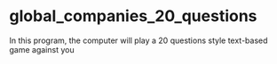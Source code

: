 # global_companies_20_questions
In this program, the computer will play a 20 questions style text-based game against you

[<title>](<link>)




https://github.com/cmusam/fortune500

### Dependencies
This program was written in python3, the libraries used are pandas,numpy, and random


### Usage
1) clone the script
2) using the terminal, go into the directory containing this script
3) run the program from the terminal

### code explained:
This program is a text based game. You start by choosing a company listed in the csv file. The company has properties such as the headquarters, sectory, and of course companyname. The computer repeatidley will ask yes or no questions until it is able to guess the company you were thinking of. 

Here's a step-by-step guideline which shows how the code was created:


### To-Do

### References

### Insight/motivation


